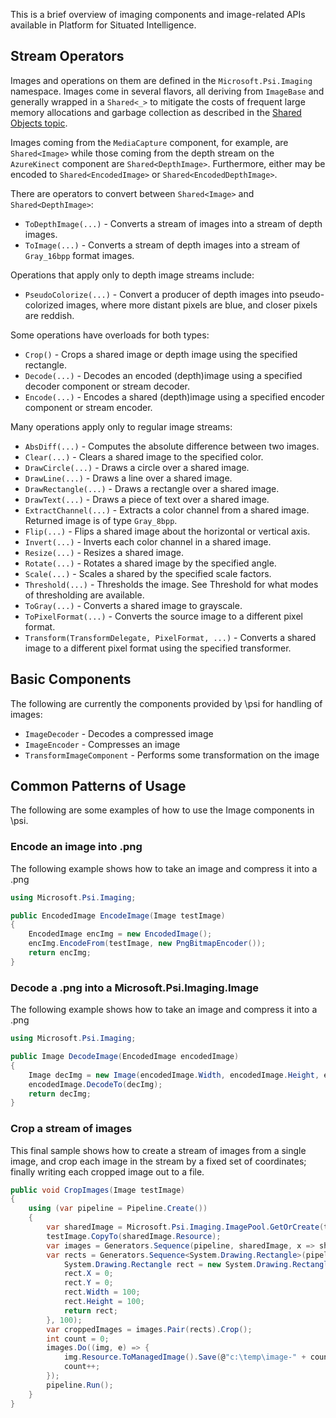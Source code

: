 This is a brief overview of imaging components and image-related APIs available in Platform for Situated Intelligence.

## Stream Operators

Images and operations on them are defined in the `Microsoft.Psi.Imaging` namespace. Images come in several flavors, all deriving from `ImageBase` and generally wrapped in a `Shared<_>` to mitigate the costs of frequent large memory allocations and garbage collection as described in the [Shared Objects topic](./Shared-Objects.md).

Images coming from the `MediaCapture` component, for example, are `Shared<Image>` while those coming from the depth stream on the `AzureKinect` component are `Shared<DepthImage>`. Furthermore, either may be encoded to `Shared<EncodedImage>` or `Shared<EncodedDepthImage>`.

There are operators to convert between `Shared<Image>` and `Shared<DepthImage>`:

* `ToDepthImage(...)` - Converts a stream of images into a stream of depth images.
* `ToImage(...)` - Converts a stream of depth images into a stream of `Gray_16bpp` format images.

Operations that apply only to depth image streams include:

* `PseudoColorize(...)` - Convert a producer of depth images into pseudo-colorized images, where more distant pixels are blue, and closer pixels are reddish.

Some operations have overloads for both types:

* `Crop()` - Crops a shared image or depth image using the specified rectangle.
* `Decode(...)` - Decodes an encoded (depth)image using a specified decoder component or stream decoder.
* `Encode(...)` - Encodes a shared (depth)image using a specified encoder component or stream encoder.

Many operations apply only to regular image streams:

* `AbsDiff(...)` - Computes the absolute difference between two images.
* `Clear(...)` - Clears a shared image to the specified color.
* `DrawCircle(...)` - Draws a circle over a shared image.
* `DrawLine(...)` - Draws a line over a shared image.
* `DrawRectangle(...)` - Draws a rectangle over a shared image.
* `DrawText(...)` - Draws a piece of text over a shared image.
* `ExtractChannel(...)` - Extracts a color channel from a shared image. Returned image is of type `Gray_8bpp`.
* `Flip(...)` - Flips a shared image about the horizontal or vertical axis.
* `Invert(...)` - Inverts each color channel in a shared image.
* `Resize(...)` - Resizes a shared image.
* `Rotate(...)` - Rotates a shared image by the specified angle.
* `Scale(...)` - Scales a shared by the specified scale factors.
* `Threshold(...)` - Thresholds the image. See Threshold for what modes of thresholding are available.
* `ToGray(...)` - Converts a shared image to grayscale.
* `ToPixelFormat(...)` - Converts the source image to a different pixel format.
* `Transform(TransformDelegate, PixelFormat, ...)` - Converts a shared image to a different pixel format using the specified transformer.

## Basic Components

The following are currently the components provided by \\psi for handling of images:

* `ImageDecoder` - Decodes a compressed image
* `ImageEncoder` - Compresses an image
* `TransformImageComponent` - Performs some transformation on the image

## Common Patterns of Usage

The following are some examples of how to use the Image components in \\psi.

### Encode an image into .png

The following example shows how to take an image and compress it into a .png

```csharp
using Microsoft.Psi.Imaging;

public EncodedImage EncodeImage(Image testImage)
{
    EncodedImage encImg = new EncodedImage();
    encImg.EncodeFrom(testImage, new PngBitmapEncoder());
    return encImg;
}
```

### Decode a .png into a <see cref="Microsoft.Psi.Imaging.Image">Microsoft.Psi.Imaging.Image</see>

The following example shows how to take an image and compress it into a .png

```csharp
using Microsoft.Psi.Imaging;

public Image DecodeImage(EncodedImage encodedImage)
{
    Image decImg = new Image(encodedImage.Width, encodedImage.Height, encodedImage.Width * 3,  PixelFormat.Format24bppRgb);
    encodedImage.DecodeTo(decImg);
    return decImg;
}
```

### Crop a stream of images

This final sample shows how to create a stream of images from a single image, and crop each image in the stream by a fixed set of coordinates; finally writing each cropped image out to a file.

```csharp
public void CropImages(Image testImage)
{
    using (var pipeline = Pipeline.Create())
    {
        var sharedImage = Microsoft.Psi.Imaging.ImagePool.GetOrCreate(testImage.Width, testImage.Height, testImage.PixelFormat);
        testImage.CopyTo(sharedImage.Resource);
        var images = Generators.Sequence(pipeline, sharedImage, x => sharedImage, 100);
        var rects = Generators.Sequence<System.Drawing.Rectangle>(pipeline, new System.Drawing.Rectangle(), x => {
	        System.Drawing.Rectangle rect = new System.Drawing.Rectangle();
	        rect.X = 0;
	        rect.Y = 0;
	        rect.Width = 100;
	        rect.Height = 100;
	        return rect;
        }, 100);
        var croppedImages = images.Pair(rects).Crop();
        int count = 0;
        images.Do((img, e) => {
            img.Resource.ToManagedImage().Save(@"c:\temp\image-" + count.ToString() + ".bmp");
            count++;
        });
        pipeline.Run();
    }
}
```